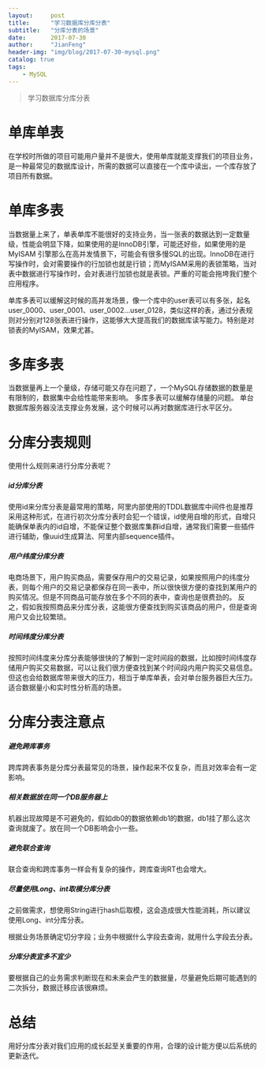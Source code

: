 ```yaml
---
layout:     post
title:      "学习数据库分库分表"
subtitle:   "分库分表的场景"
date:       2017-07-30
author:     "JianFeng"
header-img: "img/blog/2017-07-30-mysql.png"
catalog: true
tags:
    - MySQL
---
```


> 学习数据库分库分表

# 单库单表
在学校时所做的项目可能用户量并不是很大，使用单库就能支撑我们的项目业务，是一种最常见的数据库设计，所需的数据可以直接在一个库中读出，一个库存放了项目所有数据。

# 单库多表
当数据量上来了，单表单库不能很好的支持业务，当一张表的数据达到一定数量级，性能会明显下降，如果使用的是InnoDB引擎，可能还好些，如果使用的是MyISAM 引擎那么在高并发情景下，可能会有很多慢SQL的出现。InnoDB在进行写操作时，会对需要操作的行加锁也就是行锁；而MyISAM采用的表锁策略，当对表中数据进行写操作时，会对表进行加锁也就是表锁。严重的可能会拖垮我们整个应用程序。

单库多表可以缓解这时候的高并发场景，像一个库中的user表可以有多张，起名 user_0000、user_0001、user_0002...user_0128，类似这样的表，通过分表规则对分别对128张表进行操作，这能够大大提高我们的数据库读写能力。特别是对锁表的MyISAM，效果尤甚。


# 多库多表
当数据量再上一个量级，存储可能又存在问题了，一个MySQL存储数据的数量是有限制的，数据集中会给性能带来影响。
多库多表可以缓解存储量的问题。 单台数据库服务器没法支撑业务发展，这个时候可以再对数据库进行水平区分。 

# 分库分表规则
使用什么规则来进行分库分表呢？

##### id分库分表
使用id来分库分表是最常用的策略，阿里内部使用的TDDL数据库中间件也是推荐采用这种形式，在进行初次分库分表时会犯一个错误，id使用自增的形式，自增只能确保单表内的id自增，不能保证整个数据库集群id自增，通常我们需要一些插件进行辅助，像uuid生成算法、阿里内部sequence插件。


##### 用户纬度分库分表
电商场景下，用户购买商品，需要保存用户的交易记录，如果按照用户的纬度分表，则每个用户的交易记录都保存在同一表中，所以很快很方便的查找到某用户的购买情况。但是不同商品可能存放在多个不同的表中，查询也是很费劲的。
反之，假如我按照商品来分库分表，这能很方便查找到购买该商品的用户，但是查询用户又会比较繁琐。


##### 时间纬度分库分表
按照时间纬度来分库分表能够很快的了解到一定时间段的数据，比如按时间纬度存储用户购买交易数据，可以让我们很方便查找到某个时间段内用户购买交易信息。但这也会给数据库带来很大的压力，相当于单库单表，会对单台服务器巨大压力。适合数据量小和实时性分析高的场景。

# 分库分表注意点

##### 避免跨库事务
跨库跨表事务是分库分表最常见的场景，操作起来不仅复杂，而且对效率会有一定影响。 

##### 相关数据放在同一个DB服务器上
机器出现故障是不可避免的，假如db0的数据依赖db1的数据，db1挂了那么这次查询就废了。放在同一个DB影响会小一些。

##### 避免联合查询
联合查询和跨库事务一样会有复杂的操作，跨库查询RT也会增大。

##### 尽量使用Long、int取模分库分表
之前做需求，想使用String进行hash后取模，这会造成很大性能消耗，所以建议使用Long、int分库分表。

根据业务场景确定切分字段；业务中根据什么字段去查询，就用什么字段去分表。

##### 分库分表宜多不宜少
要根据自己的业务需求判断现在和未来会产生的数据量，尽量避免后期可能遇到的二次拆分，数据迁移应该很麻烦。


# 总结
用好分库分表对我们应用的成长起至关重要的作用，合理的设计能方便以后系统的更新迭代。
